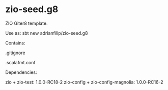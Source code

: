 # zio-seed.g8
ZIO Giter8 template.

Use as: sbt new adrianfilip/zio-seed.g8 

Contains:

.gitignore

.scalafmt.conf

Dependencies:

zio + zio-test: 1.0.0-RC18-2
zio-config + zio-config-magnolia: 1.0.0-RC16-2


